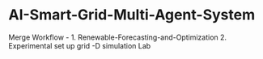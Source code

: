 # AI-Smart-Grid-Multi-Agent-System
Merge Workflow - 1. Renewable-Forecasting-and-Optimization 2. Experimental set up grid -D simulation Lab
